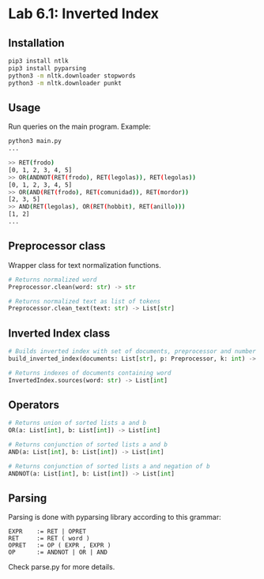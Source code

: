 # Lab 6.1: Inverted Index

## Installation

```bash
pip3 install ntlk
pip3 install pyparsing
python3 -m nltk.downloader stopwords
python3 -m nltk.downloader punkt
```

## Usage

Run queries on the main program. Example:
```bash
python3 main.py
...

>> RET(frodo)
[0, 1, 2, 3, 4, 5]
>> OR(ANDNOT(RET(frodo), RET(legolas)), RET(legolas))
[0, 1, 2, 3, 4, 5]
>> OR(AND(RET(frodo), RET(comunidad)), RET(mordor))
[2, 3, 5]
>> AND(RET(legolas), OR(RET(hobbit), RET(anillo)))
[1, 2]
...
```


## Preprocessor class

Wrapper class for text normalization functions.

```python
# Returns normalized word
Preprocessor.clean(word: str) -> str
```

```python
# Returns normalized text as list of tokens
Preprocessor.clean_text(text: str) -> List[str]
```

## Inverted Index class

```python
# Builds inverted index with set of documents, preprocessor and number of words (most frequent)
build_inverted_index(documents: List[str], p: Preprocessor, k: int) -> InvertedIndex
```

```python
# Returns indexes of documents containing word
InvertedIndex.sources(word: str) -> List[int]
```

## Operators

```python
# Returns union of sorted lists a and b
OR(a: List[int], b: List[int]) -> List[int]
```

```python
# Returns conjunction of sorted lists a and b
AND(a: List[int], b: List[int]) -> List[int]
```

```python
# Returns conjunction of sorted lists a and negation of b
ANDNOT(a: List[int], b: List[int]) -> List[int]
```


## Parsing

Parsing is done with pyparsing library according to this grammar:

```
EXPR    := RET | OPRET
RET     := RET ( word )
OPRET   := OP ( EXPR , EXPR )
OP      := ANDNOT | OR | AND
```

Check parse.py for more details.
